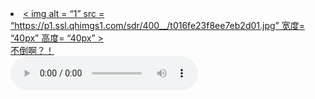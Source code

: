 <li>
<a href =“https://zzz392.github.io/zzz/1.html” >
< img alt = “1”  src = “https://p1.ssl.qhimgs1.com/sdr/400__/t016fe23f8ee7eb2d01.jpg” 宽度= “40px” 高度= “40px” >
<div>不倒啊？！</div>
</li>
<audio controls>
      <source
        src="https://github.com/Zzz392/zzz/blob/46ba8cb46498bd99090d98264bddbcb172e04da7/%E5%BC%A0%E6%9D%B0%20-%20%E8%BF%99%2C%E5%B0%B1%E6%98%AF%E7%88%B1.mp3"
        type="audio/mpeg"
      />
